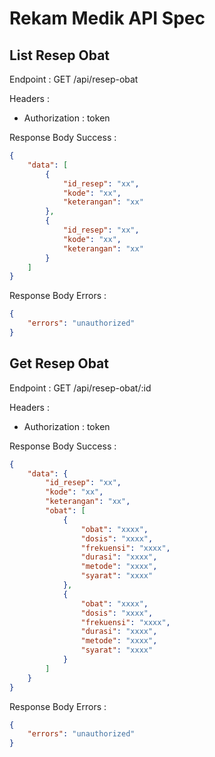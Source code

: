 # Rekam Medik API Spec

## List Resep Obat

Endpoint : GET /api/resep-obat

Headers :

-   Authorization : token

Response Body Success :

```json
{
    "data": [
        {
            "id_resep": "xx",
            "kode": "xx",
            "keterangan": "xx"
        },
        {
            "id_resep": "xx",
            "kode": "xx",
            "keterangan": "xx"
        }
    ]
}
```

Response Body Errors :

```json
{
    "errors": "unauthorized"
}
```

## Get Resep Obat

Endpoint : GET /api/resep-obat/:id

Headers :

-   Authorization : token

Response Body Success :

```json
{
    "data": {
        "id_resep": "xx",
        "kode": "xx",
        "keterangan": "xx",
        "obat": [
            {
                "obat": "xxxx",
                "dosis": "xxxx",
                "frekuensi": "xxxx",
                "durasi": "xxxx",
                "metode": "xxxx",
                "syarat": "xxxx"
            },
            {
                "obat": "xxxx",
                "dosis": "xxxx",
                "frekuensi": "xxxx",
                "durasi": "xxxx",
                "metode": "xxxx",
                "syarat": "xxxx"
            }
        ]
    }
}
```

Response Body Errors :

```json
{
    "errors": "unauthorized"
}
```
